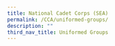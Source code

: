 ```yaml
---
title: National Cadet Corps (SEA)
permalink: /CCA/uniformed-groups/
description: ""
third_nav_title: Uniformed Groups
---
```


